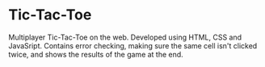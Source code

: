 # Tic-Tac-Toe
Multiplayer Tic-Tac-Toe on the web. Developed using HTML, CSS and JavaSript. Contains error checking, making sure the same cell isn't clicked twice, and shows the results of the game at the end.

